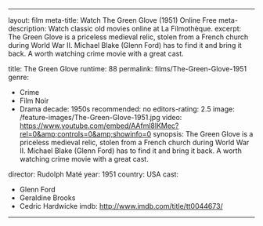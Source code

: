 ---

layout: film
meta-title: Watch The Green Glove (1951) Online Free
meta-description:  Watch classic old movies online at La Filmothèque.
excerpt: The Green Glove is a priceless medieval relic, stolen from a French church during World War II. Michael Blake (Glenn Ford) has to find it and bring it back. A worth watching crime movie with a great cast.

title: The Green Glove
runtime: 88
permalink: films/The-Green-Glove-1951
genre:
- Crime
- Film Noir
- Drama
decade: 1950s
recommended: no
editors-rating: 2.5
image: /feature-images/The-Green-Glove-1951.jpg
video: https://www.youtube.com/embed/AAfml8lKMec?rel=0&amp;controls=0&amp;showinfo=0
synopsis: The Green Glove is a priceless medieval relic, stolen from a French church during World War II. Michael Blake (Glenn Ford) has to find it and bring it back. A worth watching crime movie with a great cast.

director: Rudolph Maté
year: 1951
country: USA
cast:
- Glenn Ford
- Geraldine Brooks
- Cedric Hardwicke
imdb: http://www.imdb.com/title/tt0044673/

---